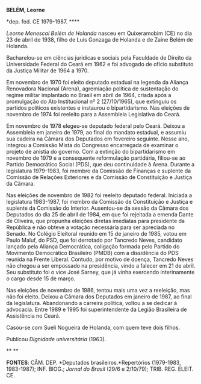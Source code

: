 **BELÉM, Leorne**

\*dep. fed. CE 1979-1987. ****

*Leorne Menescal Belém de Holanda* nasceu em Quixeramobim (CE) no dia 23
de abril de 1938, filho de Luís Gonzaga de Holanda e de Zaine Belém de
Holanda.

Bacharelou-se em ciências jurídicas e sociais pela Faculdade de Direito
da Universidade Federal do Ceará em 1962 e foi advogado de ofício
substituto da Justiça Militar de 1964 a 1970.

Em novembro de 1970 foi eleito deputado estadual na legenda da Aliança
Renovadora Nacional (Arena), agremiação política de sustentação do
regime militar implantado no Brasil em abril de 1964, criada após a
promulgação do Ato Institucional nº 2 (27/10/1965), que extinguiu os
partidos políticos existentes e instaurou o bipartidarismo. Nas eleições
de novembro de 1974 foi reeleito para a Assembleia Legislativa do Ceará.

Em novembro de 1978 elegeu-se deputado federal pelo Ceará. Deixou a
Assembleia em janeiro de 1979, ao final do mandato estadual, e assumiu
sua cadeira na Câmara dos Deputados em fevereiro seguinte. Nesse ano,
integrou a Comissão Mista do Congresso encarregada de examinar o projeto
de anistia do governo. Com a extinção do bipartidarismo em novembro de
1979 e a consequente reformulação partidária, filiou-se ao Partido
Democrático Social (PDS), que deu continuidade à Arena. Durante a
legislatura 1979-1983, foi membro da Comissão de Finanças e suplente da
Comissão de Relações Exteriores e da Comissão de Constituição e Justiça
da Câmara.

Nas eleições de novembro de 1982 foi reeleito deputado federal. Iniciada
a legislatura 1983-1987, foi membro da Comissão de Constituição e
Justiça e suplente da Comissão do Interior. Ausentou-se da sessão da
Câmara dos Deputados do dia 25 de abril de 1984, em que foi rejeitada a
emenda Dante de Oliveira, que propunha eleições diretas imediatas para
presidente da República e não obteve a votação necessária para ser
apreciada no Senado. No Colégio Eleitoral reunido em 15 de janeiro de
1985, votou em Paulo Maluf, do PSD, que foi derrotado por Tancredo
Neves, candidato lançado pela Aliança Democrática, coligação formada
pelo Partido do Movimento Democrático Brasileiro (PMDB) com a
dissidência do PDS reunida na Frente Liberal. Contudo, por motivo de
doença, Tancredo Neves não chegou a ser empossado na presidência, vindo
a falecer em 21 de abril. Seu substituto foi o vice José Sarney, que já
vinha exercendo interinamente o cargo desde 15 de março.

Nas eleições de novembro de 1986, tentou mais uma vez a reeleição, mas
não foi eleito. Deixou a Câmara dos Deputados em janeiro de 1987, ao
final da legislatura. Abandonando a carreira política, voltou a se
dedicar à advocacia. Entre 1989 e 1995 foi superintendente da Legião
Brasileira de Assistência no Ceará.

Casou-se com Sueli Nogueira de Holanda, com quem teve dois filhos.

Publicou *Dignidade universitária* (1963).

** **

**FONTES**: CÂM. DEP. *Deputados brasileiros.*Repertórios (1979-1983,
1983-1987); INF. BIOG.; *Jornal do Brasil* (29/6 e 2/10/79); TRIB. REG.
ELEIT. CE.
